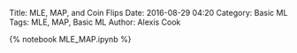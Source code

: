 Title: MLE, MAP, and Coin Flips
Date: 2016-08-29 04:20
Category: Basic ML
Tags: MLE, MAP, Basic ML
Author: Alexis Cook

{% notebook MLE_MAP.ipynb %}
